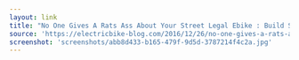 ```yaml
---
layout: link
title: "No One Gives A Rats Ass About Your Street Legal Ebike : Build Something Awesome | ElectricBike-Blog.com"
source: 'https://electricbike-blog.com/2016/12/26/no-one-gives-a-rats-ass-about-your-street-legal-ebike-build-something-awesome/'
screenshot: 'screenshots/abb8d433-b165-479f-9d5d-3787214f4c2a.jpg'
---
```


